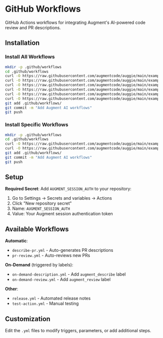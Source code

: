 # GitHub Workflows

GitHub Actions workflows for integrating Augment's AI-powered code review and PR descriptions.

## Installation

### Install All Workflows
```bash
mkdir -p .github/workflows
cd .github/workflows
curl -O https://raw.githubusercontent.com/augmentcode/auggie/main/examples/workflows/describe-pr.yml
curl -O https://raw.githubusercontent.com/augmentcode/auggie/main/examples/workflows/pr-review.yml
curl -O https://raw.githubusercontent.com/augmentcode/auggie/main/examples/workflows/on-demand-description.yml
curl -O https://raw.githubusercontent.com/augmentcode/auggie/main/examples/workflows/on-demand-review.yml
curl -O https://raw.githubusercontent.com/augmentcode/auggie/main/examples/workflows/release.yml
curl -O https://raw.githubusercontent.com/augmentcode/auggie/main/examples/workflows/test-action.yml
git add .github/workflows/
git commit -m "Add Augment AI workflows"
git push
```

### Install Specific Workflows
```bash
mkdir -p .github/workflows
cd .github/workflows
curl -O https://raw.githubusercontent.com/augmentcode/auggie/main/examples/workflows/describe-pr.yml
curl -O https://raw.githubusercontent.com/augmentcode/auggie/main/examples/workflows/pr-review.yml
git add .github/workflows/
git commit -m "Add Augment AI workflows"
git push
```

## Setup

**Required Secret**: Add `AUGMENT_SESSION_AUTH` to your repository:
1. Go to Settings → Secrets and variables → Actions
2. Click "New repository secret"
3. Name: `AUGMENT_SESSION_AUTH`
4. Value: Your Augment session authentication token

## Available Workflows

**Automatic**:
- `describe-pr.yml` - Auto-generates PR descriptions
- `pr-review.yml` - Auto-reviews new PRs

**On-Demand** (triggered by labels):
- `on-demand-description.yml` - Add `augment_describe` label
- `on-demand-review.yml` - Add `augment_review` label

**Other**:
- `release.yml` - Automated release notes
- `test-action.yml` - Manual testing

## Customization

Edit the `.yml` files to modify triggers, parameters, or add additional steps.

